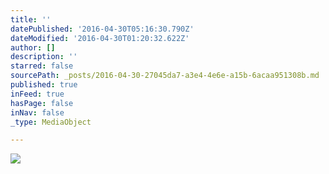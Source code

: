 ```yaml
---
title: ''
datePublished: '2016-04-30T05:16:30.790Z'
dateModified: '2016-04-30T01:20:32.622Z'
author: []
description: ''
starred: false
sourcePath: _posts/2016-04-30-27045da7-a3e4-4e6e-a15b-6acaa951308b.md
published: true
inFeed: true
hasPage: false
inNav: false
_type: MediaObject

---
```

![](https://the-grid-user-content.s3-us-west-2.amazonaws.com/e7d0da68-b730-4bc6-bd0a-7afe6f21e442.jpg)